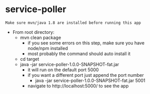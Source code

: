 # service-poller
    Make sure mvn/java 1.8 are installed before running this app

- From root directory:
  - mvn clean package
    - if you see some errors on this step, make sure you have node/npm installed
    - most probably the command should auto install it
  - cd target
  - java -jar service-poller-1.0.0-SNAPSHOT-fat.jar
    - it will run on the default port 5000
    - if you want a different port just append the port number 
      - java -jar service-poller-1.0.0-SNAPSHOT-fat.jar 5001
    - navigate to http://localhost:5000/ to see the app